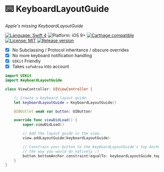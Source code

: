 # ⌨️ KeyboardLayoutGuide
*Apple's missing KeyboardLayoutGuide*

[![Language: Swift 4](https://img.shields.io/badge/language-swift4-f48041.svg?style=flat)](https://developer.apple.com/swift)
![Platform: iOS 9+](https://img.shields.io/badge/platform-iOS-blue.svg?style=flat)
[![Carthage compatible](https://img.shields.io/badge/Carthage-compatible-4BC51D.svg?style=flat)](https://github.com/Carthage/Carthage)
[![License: MIT](http://img.shields.io/badge/license-MIT-lightgrey.svg?style=flat)](https://github.com/s4cha/Stevia/blob/master/LICENSE)
 [![Release version](https://img.shields.io/badge/release-1.0-blue.svg)]()


- [x] No Subclassing / Protocol inheritance / obscure overrides
- [x] No more keyboard notification handling
- [x] `UIKit` Friendly
- [x] Takes `safeArea` into account

```swift
import UIKit
import KeyboardLayoutGuide

class ViewController: UIViewController {

    // Create a keyboard layout guide.
    let keyboardLayoutGuide = KeyboardLayoutGuide()

    @IBOutlet weak var button: UIButton!

    override func viewDidLoad() {
        super.viewDidLoad()

        // Add the layout guide in the view.
        view.addLayoutGuide(keyboardLayoutGuide)

        // Constrain your button to the keyboardLayoutGuide's top Anchor
        // the way you would do natively :)
        button.bottomAnchor.constraint(equalTo: keyboardLayoutGuide.topAnchor).isActive = true
    }
}
```
